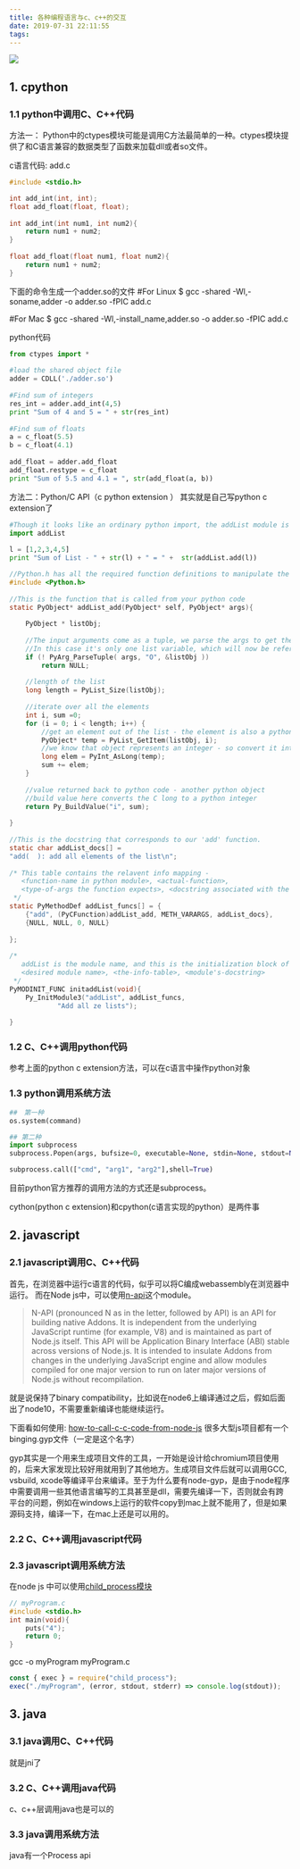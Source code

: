 ```yaml
---
title: 各种编程语言与c、c++的交互
date: 2019-07-31 22:11:55
tags:
---
```


![](https://www.haldir66.ga/static/imgs/SutherlandFalls_ZH-CN4602884079_1920x1080.jpg)
<!--more-->

## 1. cpython
### 1.1 python中调用C、C++代码

方法一：
Python中的ctypes模块可能是调用C方法最简单的一种。ctypes模块提供了和C语言兼容的数据类型了函数来加载dll或者so文件。

c语言代码: add.c
```c
#include <stdio.h>

int add_int(int, int);
float add_float(float, float);
 
int add_int(int num1, int num2){
    return num1 + num2;
}
 
float add_float(float num1, float num2){
    return num1 + num2;
}
```
下面的命令生成一个adder.so的文件
#For Linux
$  gcc -shared -Wl,-soname,adder -o adder.so -fPIC add.c
 
#For Mac
$ gcc -shared -Wl,-install_name,adder.so -o adder.so -fPIC add.c

python代码
```python
from ctypes import *
 
#load the shared object file
adder = CDLL('./adder.so')
 
#Find sum of integers
res_int = adder.add_int(4,5)
print "Sum of 4 and 5 = " + str(res_int)
 
#Find sum of floats
a = c_float(5.5)
b = c_float(4.1)
 
add_float = adder.add_float
add_float.restype = c_float
print "Sum of 5.5 and 4.1 = ", str(add_float(a, b))
```


方法二：Python/C API（c python extension  ）
其实就是自己写python c extension了
```python
#Though it looks like an ordinary python import, the addList module is implemented in C
import addList
 
l = [1,2,3,4,5]
print "Sum of List - " + str(l) + " = " +  str(addList.add(l))
```

```c
//Python.h has all the required function definitions to manipulate the Python objects
#include <Python.h>
 
//This is the function that is called from your python code
static PyObject* addList_add(PyObject* self, PyObject* args){
 
    PyObject * listObj;
 
    //The input arguments come as a tuple, we parse the args to get the various variables
    //In this case it's only one list variable, which will now be referenced by listObj
    if (! PyArg_ParseTuple( args, "O", &listObj ))
        return NULL;
 
    //length of the list
    long length = PyList_Size(listObj);
 
    //iterate over all the elements
    int i, sum =0;
    for (i = 0; i < length; i++) {
        //get an element out of the list - the element is also a python objects
        PyObject* temp = PyList_GetItem(listObj, i);
        //we know that object represents an integer - so convert it into C long
        long elem = PyInt_AsLong(temp);
        sum += elem;
    }
 
    //value returned back to python code - another python object
    //build value here converts the C long to a python integer
    return Py_BuildValue("i", sum);
 
}
 
//This is the docstring that corresponds to our 'add' function.
static char addList_docs[] =
"add(  ): add all elements of the list\n";
 
/* This table contains the relavent info mapping -
   <function-name in python module>, <actual-function>,
   <type-of-args the function expects>, <docstring associated with the function>
 */
static PyMethodDef addList_funcs[] = {
    {"add", (PyCFunction)addList_add, METH_VARARGS, addList_docs},
    {NULL, NULL, 0, NULL}
 
};
 
/*
   addList is the module name, and this is the initialization block of the module.
   <desired module name>, <the-info-table>, <module's-docstring>
 */
PyMODINIT_FUNC initaddList(void){
    Py_InitModule3("addList", addList_funcs,
            "Add all ze lists");
 
}
```
### 1.2 C、C++调用python代码
参考上面的python c extension方法，可以在c语言中操作python对象


### 1.3 python调用系统方法
```py
##　第一种
os.system(command)

## 第二种
import subprocess
subprocess.Popen(args, bufsize=0, executable=None, stdin=None, stdout=None, stderr=None, preexec_fn=None, close_fds=False, shell=False, cwd=None, env=None, universal_newlines=False, startupinfo=None, creationflags=0)

subprocess.call(["cmd", "arg1", "arg2"],shell=True)
```
目前python官方推荐的调用方法的方式还是subprocess。


cython(python c extension)和cpython(c语言实现的python）是两件事

## 2. javascript
### 2.1 javascript调用C、C++代码
首先，在浏览器中运行c语言的代码，似乎可以将C编成webassembly在浏览器中运行。
而在Node js中，可以使用[n-api](https://nodejs.org/api/n-api.html)这个module。
> N-API (pronounced N as in the letter, followed by API) is an API for building native Addons. It is independent from the underlying JavaScript runtime (for example, V8) and is maintained as part of Node.js itself. This API will be Application Binary Interface (ABI) stable across versions of Node.js. It is intended to insulate Addons from changes in the underlying JavaScript engine and allow modules compiled for one major version to run on later major versions of Node.js without recompilation. 

就是说保持了binary compatibility，比如说在node6上编译通过之后，假如后面出了node10，不需要重新编译也能继续运行。

下面看如何使用:
[how-to-call-c-c-code-from-node-js](https://medium.com/@tarkus/how-to-call-c-c-code-from-node-js-86a773033892)
很多大型js项目都有一个binging.gyp文件（一定是这个名字）

gyp其实是一个用来生成项目文件的工具，一开始是设计给chromium项目使用的，后来大家发现比较好用就用到了其他地方。生成项目文件后就可以调用GCC, vsbuild, xcode等编译平台来编译。至于为什么要有node-gyp，是由于node程序中需要调用一些其他语言编写的工具甚至是dll，需要先编译一下，否则就会有跨平台的问题，例如在windows上运行的软件copy到mac上就不能用了，但是如果源码支持，编译一下，在mac上还是可以用的。


### 2.2 C、C++调用javascript代码

### 2.3 javascript调用系统方法
在node js 中可以使用[child_process模块](https://nodejs.org/api/child_process.html#child_process_child_process_execfile_file_args_options_callback)

```c
// myProgram.c
#include <stdio.h>
int main(void){
    puts("4");
    return 0;
}
```
gcc -o myProgram myProgram.c

```js
const { exec } = require("child_process");
exec("./myProgram", (error, stdout, stderr) => console.log(stdout));
```


## 3. java
### 3.1 java调用C、C++代码
就是jni了

### 3.2 C、C++调用java代码
c、c++层调用java也是可以的

### 3.3 java调用系统方法
java有一个Process api
